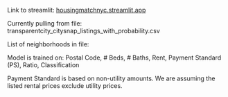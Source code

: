 Link to streamlit: [housingmatchnyc.streamlit.app](https://housingmatchnyc.streamlit.app/)

Currently pulling from file: transparentcity_citysnap_listings_with_probability.csv

List of neighborhoods in file:

Model is trained on: Postal Code, # Beds, # Baths, Rent, Payment Standard (PS), Ratio, Classification

Payment Standard is based on non-utility amounts. We are assuming the listed rental prices exclude utility prices.
